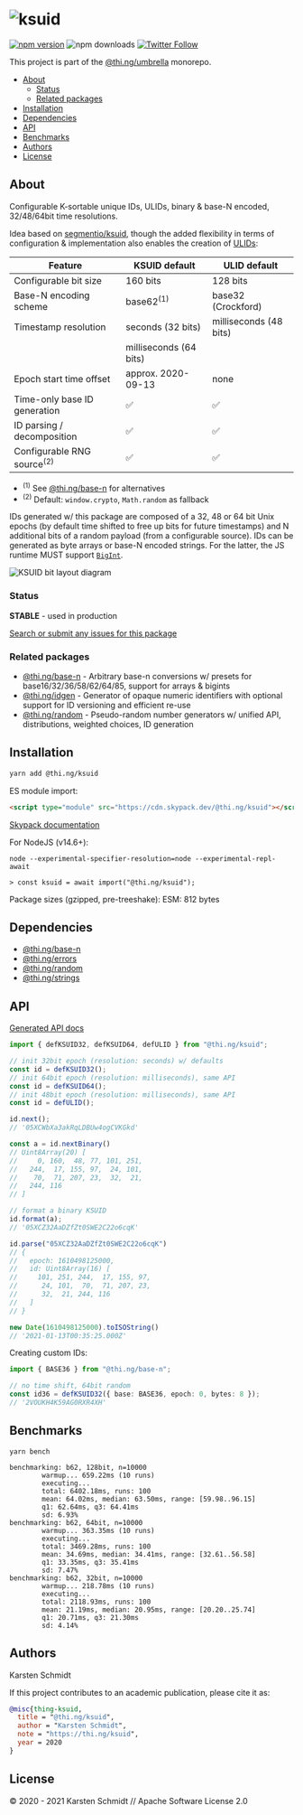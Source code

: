 <!-- This file is generated - DO NOT EDIT! -->

# ![ksuid](https://media.thi.ng/umbrella/banners/thing-ksuid.svg?451df049)

[![npm version](https://img.shields.io/npm/v/@thi.ng/ksuid.svg)](https://www.npmjs.com/package/@thi.ng/ksuid)
![npm downloads](https://img.shields.io/npm/dm/@thi.ng/ksuid.svg)
[![Twitter Follow](https://img.shields.io/twitter/follow/thing_umbrella.svg?style=flat-square&label=twitter)](https://twitter.com/thing_umbrella)

This project is part of the
[@thi.ng/umbrella](https://github.com/thi-ng/umbrella/) monorepo.

- [About](#about)
  - [Status](#status)
  - [Related packages](#related-packages)
- [Installation](#installation)
- [Dependencies](#dependencies)
- [API](#api)
- [Benchmarks](#benchmarks)
- [Authors](#authors)
- [License](#license)

## About

Configurable K-sortable unique IDs, ULIDs, binary & base-N encoded, 32/48/64bit time resolutions.

Idea based on [segmentio/ksuid](https://github.com/segmentio/ksuid), though the
added flexibility in terms of configuration & implementation also enables the
creation of [ULIDs](https://github.com/ulid/spec):

| Feature                               | KSUID default          | ULID default           |
|---------------------------------------|------------------------|------------------------|
| Configurable bit size                 | 160 bits               | 128 bits               |
| Base-N encoding scheme                | base62<sup>(1)</sup>   | base32 (Crockford)     |
| Timestamp resolution                  | seconds (32 bits)      | milliseconds (48 bits) |
|                                       | milliseconds (64 bits) |                        |
| Epoch start time offset               | approx. 2020-09-13     | none                   |
| Time-only base ID generation          | ✅                      | ✅                      |
| ID parsing / decomposition            | ✅                      | ✅                      |
| Configurable RNG source<sup>(2)</sup> | ✅                      | ✅                      |

- <sup>(1)</sup> See
  [@thi.ng/base-n](https://github.com/thi-ng/umbrella/tree/develop/packages/base-n)
  for alternatives
- <sup>(2)</sup> Default: `window.crypto`, `Math.random` as fallback

IDs generated w/ this package are composed of a 32, 48 or 64 bit Unix epochs (by
default time shifted to free up bits for future timestamps) and N additional
bits of a random payload (from a configurable source). IDs can be generated as
byte arrays or base-N encoded strings. For the latter, the JS runtime MUST
support
[`BigInt`](https://developer.mozilla.org/en-US/docs/Web/JavaScript/Reference/Global_Objects/BigInt).

![KSUID bit layout diagram](https://raw.githubusercontent.com/thi-ng/umbrella/develop/assets/ksuid/ksuid.png)

### Status

**STABLE** - used in production

[Search or submit any issues for this package](https://github.com/thi-ng/umbrella/issues?q=%5Bksuid%5D+in%3Atitle)

### Related packages

- [@thi.ng/base-n](https://github.com/thi-ng/umbrella/tree/develop/packages/base-n) - Arbitrary base-n conversions w/ presets for base16/32/36/58/62/64/85, support for arrays & bigints
- [@thi.ng/idgen](https://github.com/thi-ng/umbrella/tree/develop/packages/idgen) - Generator of opaque numeric identifiers with optional support for ID versioning and efficient re-use
- [@thi.ng/random](https://github.com/thi-ng/umbrella/tree/develop/packages/random) - Pseudo-random number generators w/ unified API, distributions, weighted choices, ID generation

## Installation

```bash
yarn add @thi.ng/ksuid
```

ES module import:

```html
<script type="module" src="https://cdn.skypack.dev/@thi.ng/ksuid"></script>
```

[Skypack documentation](https://docs.skypack.dev/)

For NodeJS (v14.6+):

```text
node --experimental-specifier-resolution=node --experimental-repl-await

> const ksuid = await import("@thi.ng/ksuid");
```

Package sizes (gzipped, pre-treeshake): ESM: 812 bytes

## Dependencies

- [@thi.ng/base-n](https://github.com/thi-ng/umbrella/tree/develop/packages/base-n)
- [@thi.ng/errors](https://github.com/thi-ng/umbrella/tree/develop/packages/errors)
- [@thi.ng/random](https://github.com/thi-ng/umbrella/tree/develop/packages/random)
- [@thi.ng/strings](https://github.com/thi-ng/umbrella/tree/develop/packages/strings)

## API

[Generated API docs](https://docs.thi.ng/umbrella/ksuid/)

```ts
import { defKSUID32, defKSUID64, defULID } from "@thi.ng/ksuid";

// init 32bit epoch (resolution: seconds) w/ defaults
const id = defKSUID32();
// init 64bit epoch (resolution: milliseconds), same API
const id = defKSUID64();
// init 48bit epoch (resolution: milliseconds), same API
const id = defULID();

id.next();
// '05XCWbXa3akRqLDBUw4ogCVKGkd'

const a = id.nextBinary()
// Uint8Array(20) [
//     0, 160,  48, 77, 101, 251,
//   244,  17, 155, 97,  24, 101,
//    70,  71, 207, 23,  32,  21,
//   244, 116
// ]

// format a binary KSUID
id.format(a);
// '05XCZ32AaDZfZt0SWE2C22o6cqK'

id.parse("05XCZ32AaDZfZt0SWE2C22o6cqK")
// {
//   epoch: 1610498125000,
//   id: Uint8Array(16) [
//     101, 251, 244,  17, 155, 97,
//      24, 101,  70,  71, 207, 23,
//      32,  21, 244, 116
//   ]
// }

new Date(1610498125000).toISOString()
// '2021-01-13T00:35:25.000Z'
```

Creating custom IDs:

```ts
import { BASE36 } from "@thi.ng/base-n";

// no time shift, 64bit random
const id36 = defKSUID32({ base: BASE36, epoch: 0, bytes: 8 });
// '2VOUKH4K59AG0RXR4XH'
```

## Benchmarks

```text
yarn bench

benchmarking: b62, 128bit, n=10000
        warmup... 659.22ms (10 runs)
        executing...
        total: 6402.18ms, runs: 100
        mean: 64.02ms, median: 63.50ms, range: [59.98..96.15]
        q1: 62.64ms, q3: 64.41ms
        sd: 6.93%
benchmarking: b62, 64bit, n=10000
        warmup... 363.35ms (10 runs)
        executing...
        total: 3469.28ms, runs: 100
        mean: 34.69ms, median: 34.41ms, range: [32.61..56.58]
        q1: 33.35ms, q3: 35.41ms
        sd: 7.47%
benchmarking: b62, 32bit, n=10000
        warmup... 218.78ms (10 runs)
        executing...
        total: 2118.93ms, runs: 100
        mean: 21.19ms, median: 20.95ms, range: [20.20..25.74]
        q1: 20.71ms, q3: 21.30ms
        sd: 4.14%
```

## Authors

Karsten Schmidt

If this project contributes to an academic publication, please cite it as:

```bibtex
@misc{thing-ksuid,
  title = "@thi.ng/ksuid",
  author = "Karsten Schmidt",
  note = "https://thi.ng/ksuid",
  year = 2020
}
```

## License

&copy; 2020 - 2021 Karsten Schmidt // Apache Software License 2.0
